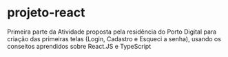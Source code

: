 # projeto-react 
Primeira parte da Atividade proposta pela residência do Porto Digital para criação das primeiras telas (Login, Cadastro e Esqueci a senha), usando os conseitos aprendidos sobre React.JS e TypeScript
